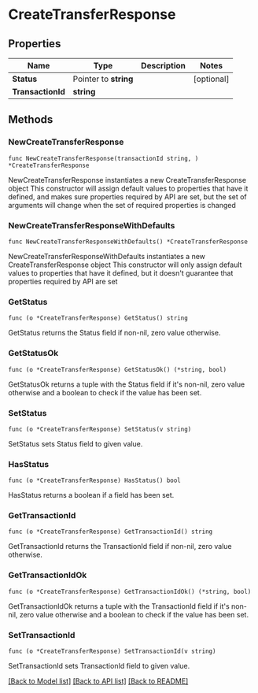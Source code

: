 # CreateTransferResponse

## Properties

Name | Type | Description | Notes
------------ | ------------- | ------------- | -------------
**Status** | Pointer to **string** |  | [optional] 
**TransactionId** | **string** |  | 

## Methods

### NewCreateTransferResponse

`func NewCreateTransferResponse(transactionId string, ) *CreateTransferResponse`

NewCreateTransferResponse instantiates a new CreateTransferResponse object
This constructor will assign default values to properties that have it defined,
and makes sure properties required by API are set, but the set of arguments
will change when the set of required properties is changed

### NewCreateTransferResponseWithDefaults

`func NewCreateTransferResponseWithDefaults() *CreateTransferResponse`

NewCreateTransferResponseWithDefaults instantiates a new CreateTransferResponse object
This constructor will only assign default values to properties that have it defined,
but it doesn't guarantee that properties required by API are set

### GetStatus

`func (o *CreateTransferResponse) GetStatus() string`

GetStatus returns the Status field if non-nil, zero value otherwise.

### GetStatusOk

`func (o *CreateTransferResponse) GetStatusOk() (*string, bool)`

GetStatusOk returns a tuple with the Status field if it's non-nil, zero value otherwise
and a boolean to check if the value has been set.

### SetStatus

`func (o *CreateTransferResponse) SetStatus(v string)`

SetStatus sets Status field to given value.

### HasStatus

`func (o *CreateTransferResponse) HasStatus() bool`

HasStatus returns a boolean if a field has been set.

### GetTransactionId

`func (o *CreateTransferResponse) GetTransactionId() string`

GetTransactionId returns the TransactionId field if non-nil, zero value otherwise.

### GetTransactionIdOk

`func (o *CreateTransferResponse) GetTransactionIdOk() (*string, bool)`

GetTransactionIdOk returns a tuple with the TransactionId field if it's non-nil, zero value otherwise
and a boolean to check if the value has been set.

### SetTransactionId

`func (o *CreateTransferResponse) SetTransactionId(v string)`

SetTransactionId sets TransactionId field to given value.



[[Back to Model list]](../README.md#documentation-for-models) [[Back to API list]](../README.md#documentation-for-api-endpoints) [[Back to README]](../README.md)


